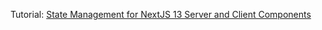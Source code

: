 

Tutorial: [State Management for NextJS 13 Server and Client Components](https://www.youtube.com/watch?v=dRLjoT4r-jc&ab_channel=JackHerrington)